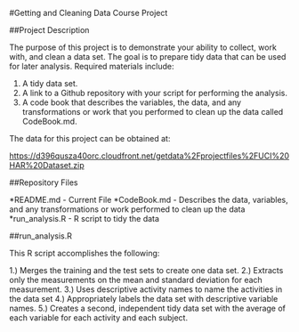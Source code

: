#Getting and Cleaning Data Course Project

##Project Description

The purpose of this project is to demonstrate your ability to collect, work with, and clean a data set. 
The goal is to prepare tidy data that can be used for later analysis.  Required materials include: 

1) A tidy data set.
2) A link to a Github repository with your script for performing the analysis.
3) A code book that describes the variables, the data, and any transformations or work that you performed to clean up the data called CodeBook.md. 

The data for this project can be obtained at:

https://d396qusza40orc.cloudfront.net/getdata%2Fprojectfiles%2FUCI%20HAR%20Dataset.zip

##Repository Files

*README.md - Current File
*CodeBook.md - Describes the data, variables, and any transformations or work performed to clean up the data 
*run_analysis.R - R script to tidy the data

##run_analysis.R

This R script accomplishes the following:

1.) Merges the training and the test sets to create one data set.
2.) Extracts only the measurements on the mean and standard deviation for each measurement. 
3.) Uses descriptive activity names to name the activities in the data set
4.) Appropriately labels the data set with descriptive variable names. 
5.) Creates a second, independent tidy data set with the average of each variable for each activity and each subject.
